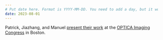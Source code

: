 ```yaml
---
# Put date here. Format is YYYY-MM-DD. You need to add a day, but it won't display.
date: 2023-08-01
---
```

Patrick, Jiazhang, and Manuel [present their work](https://www.optica.org/events/congress/imaging_and_applied_optics_congress/program/) at the [OPTICA Imaging Congress](https://www.optica.org/events/congress/Imaging_and_Applied_Optics_Congress/) in Boston.